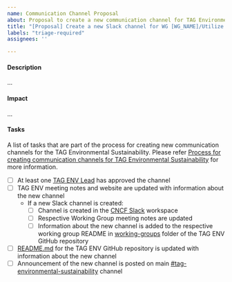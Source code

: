 ```yaml
---
name: Communication Channel Proposal
about: Proposal to create a new communication channel for TAG Environmental sustainability.
title: "[Proposal] Create a new Slack channel for WG [WG_NAME]/Utilize social media platform [PLATFORM_NAME]"
labels: "triage-required"
assignees: ''

---
```


<!-- Thank you for contributing to the TAG!
    Please remind that an issue is not the place to ask a question.
    The README documents how to reach us https://github.com/cncf/tag-env-sustainability#contact 
    Thank you :) -->

#### Description
<!-- describe what channel you want to create here -->

...

#### Impact
<!-- Describe the benefit for creating this channel. How will it help the TAG? How will this improve communication externally/internally? -->

...

#### Tasks

A list of tasks that are part of the process for creating new communication channels for the TAG Environmental Sustainability. Please refer [Process for creating communication channels for TAG Environmental Sustainability](../../governance/communication-channels.md) for more information.

- [ ] At least one [TAG ENV Lead](https://github.com/cncf/tag-env-sustainability#tag-environmental-sustainability-co-chairs) has approved the channel
- [ ] TAG ENV meeting notes and website are updated with information about the new channel
  - If a new Slack channel is created:
    - [ ] Channel is created in the [CNCF Slack](https://slack.cncf.io) workspace
    - [ ] Respective Working Group meeting notes are updated
    - [ ] Information about the new channel is added to the respective working group README in [working-groups](../../working-groups) folder of the TAG ENV GitHub repository
- [ ] [README.md](../../README.md) for the TAG ENV GitHub repository is updated with information about the new channel
- [ ] Announcement of the new channel is posted on main [#tag-environmental-sustainability](https://cloud-native.slack.com/archives/C03F270PDU6) channel
